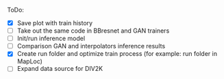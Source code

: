 ToDo:
- [x] Save plot with train history
- [ ] Take out the same code in BBresnet and GAN trainers
- [ ] Init/run inference model
- [ ] Comparison GAN and interpolators inference results
- [x] Create run folder and optimize train process (for example: run folder in MapLoc)
- [ ] Expand data source for DIV2K